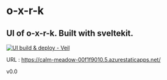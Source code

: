 # o-x-r-k
## UI of o-x-r-k. Built with sveltekit.

[![UI build & deploy - Veil](https://github.com/bitsnorbytes/o-x-r-k/actions/workflows/veil.yml/badge.svg?branch=main)](https://github.com/bitsnorbytes/o-x-r-k/actions/workflows/veil.yml)

URL : https://calm-meadow-00f1f9010.5.azurestaticapps.net/

v0.0